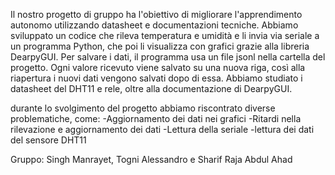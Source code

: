 Il nostro progetto di gruppo ha l'obiettivo di migliorare l'apprendimento autonomo utilizzando datasheet e documentazioni tecniche. 
Abbiamo sviluppato un codice che rileva temperatura e umidità e li invia via seriale a un programma Python, che poi li visualizza con grafici grazie alla libreria DearpyGUI.
Per salvare i dati, il programma usa un file jsonl nella cartella del progetto. Ogni valore ricevuto viene salvato su una nuova riga, così alla riapertura i nuovi dati vengono salvati dopo di essa.
Abbiamo studiato i datasheet del DHT11 e rele, oltre alla documentazione di DearpyGUI.

durante lo svolgimento del progetto abbiamo riscontrato diverse problematiche, come:
-Aggiornamento dei dati nei grafici
-Ritardi nella rilevazione e aggiornamento dei dati
-Lettura della seriale 
-lettura dei dati del sensore DHT11


Gruppo: Singh Manrayet, Togni Alessandro e Sharif Raja Abdul Ahad
